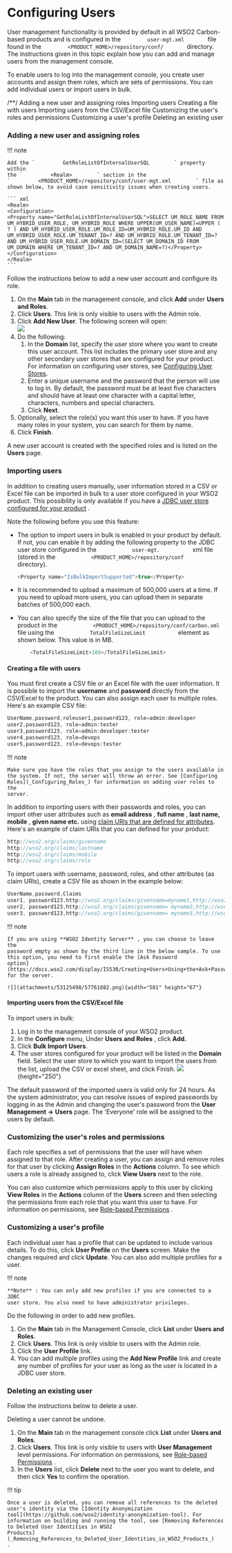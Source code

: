 # Configuring Users

User management functionality is provided by default in all WSO2
Carbon-based products and is configured in the
`         user-mgt.xml        ` file found in the
`         <PRODUCT_HOME>/repository/conf/        ` directory. The
instructions given in this topic explain how you can add and manage
users from the management console.

To enable users to log into the management console, you create user
accounts and assign them roles, which are sets of permissions. You can
add individual users or import users in bulk.

/\*\*/ Adding a new user and assigning roles Importing users Creating a
file with users Importing users from the CSV/Excel file Customizing the
user's roles and permissions Customizing a user's profile Deleting an
existing user

### Adding a new user and assigning roles

!!! note
    
    Add the `         GetRoleListOfInternalUserSQL        ` property within
    the `         <Realm>        ` section in the
    `         <PRODUCT_HOME>/repository/conf/user-mgt.xml        ` file as
    shown below, to avoid case sensitivity issues when creating users.
    
    ``` xml
    <Realm>
    <Configuration>
    <Property name="GetRoleListOfInternalUserSQL">SELECT UM_ROLE_NAME FROM UM_HYBRID_USER_ROLE, UM_HYBRID_ROLE WHERE UPPER(UM_USER_NAME)=UPPER ( ? ) AND UM_HYBRID_USER_ROLE.UM_ROLE_ID=UM_HYBRID_ROLE.UM_ID AND UM_HYBRID_USER_ROLE.UM_TENANT_ID=? AND UM_HYBRID_ROLE.UM_TENANT_ID=? AND UM_HYBRID_USER_ROLE.UM_DOMAIN_ID=(SELECT UM_DOMAIN_ID FROM UM_DOMAIN WHERE UM_TENANT_ID=? AND UM_DOMAIN_NAME=?)</Property>
    </Configuration>
    </Realm>
    ```
    

Follow the instructions below to add a new user account and configure
its role.

1.  On the **Main** tab in the management console, and click **Add**
    under **Users and Roles**.  
2.  Click **Users**. This link is only visible to users with the Admin
    role.  
3.  Click **Add New User**. The following screen will open:  
    ![](attachments/53125498/53287370.png)
4.  Do the following:  
    1.  In the **Domain** list, specify the user store where you want to
        create this user account. This list includes the primary user
        store and any other secondary user stores that are configured
        for your product. For information on configuring user stores,
        see [Configuring User Stores](_Configuring_User_Stores_).
    2.  Enter a unique username and the password that the person will
        use to log in. By default, the password must be at least five
        characters and should have at least one character with a capital
        letter, characters, numbers and special characters.
    3.  Click **Next**.
5.  Optionally, select the role(s) you want this user to have. If you
    have many roles in your system, you can search for them by name.
6.  Click **Finish**.

A new user account is created with the specified roles and is listed on
the **Users** page.

### Importing users

In addition to creating users manually, user information stored in a CSV
or Excel file can be imported in bulk to a user store configured in your
WSO2 product. This possibility is only available if you have a [JDBC
user store configured for your product](_Configuring_a_JDBC_User_Store_)
.

Note the following before you use this feature:

-   The option to import users in bulk is enabled in your product by
    default. If not, you can enable it by adding the following property
    to the JDBC user store configured in the
    `            user-mgt.           ` xml file (stored in the
    `            <PRODUCT_HOME>/repository/conf           ` directory).

    ``` java
    <Property name="IsBulkImportSupported">true</Property>
    ```

-   It is recommended to upload a maximum of 500,000 users at a time. If
    you need to upload more users, you can upload them in separate
    batches of 500,000 each.
-   You can also specify the size of the file that you can upload to the
    product in the
    `            <PRODUCT_HOME>/repository/conf/carbon.xml           `
    file using the `            TotalFileSizeLimit           `
    element as shown below. This value is in MB.

    ``` java
        <TotalFileSizeLimit>100</TotalFileSizeLimit>
    ```

#### Creating a file with users

You must first create a CSV file or an Excel file with the user
information. It is possible to import the **username** and **password**
directly from the CSV/Excel to the product. You can also assign each
user to multiple roles. Here's an example CSV file:

``` java
UserName,password,roleuser1,password123, role=admin:developer
user2,password123, role=admin:tester
user3,password123, role=admin:developer:tester
user4,password123, role=devops
user5,password123, role=devops:tester
```

!!! note
    
    Make sure you have the roles that you assign to the users available in
    the system. If not, the server will throw an error. See [Configuring
    Roles](_Configuring_Roles_) for information on adding user roles to the
    server.
    

In addition to importing users with their passwords and roles, you can
import other user attributes such as **email address** , **full name** ,
**last name, mobile** , **given name etc.** using [claim URls that are
defined for attributes](_Managing_User_Attributes_). Here's an example
of claim URls that you can defined for your product:

``` java
http://wso2.org/claims/givenname
http://wso2.org/claims/lastname
http://wso2.org/claims/mobile
http://wso2.org/claims/role
```

To import users with username, password, roles, and other attributes (as
claim URls), create a CSV file as shown in the example below:

``` java
UserName,password,Claims
user1, password123,http://wso2.org/claims/givenname=myname1,http://wso2.org/claims/lastname=mylastname1,http://wso2.org/claims/mobile=077777777,http://wso2.org/claims/role=admin:developer
user2, password123,http://wso2.org/claims/givenname= myname2,http://wso2.org/claims/lastname=mylastname2,http://wso2.org/claims/mobile=077777777,http://wso2.org/claims/role=admin:devops
user3, password123,http://wso2.org/claims/givenname= myname3,http://wso2.org/claims/lastname=mylastname3,http://wso2.org/claims/mobile=077777777,http://wso2.org/claims/role=developer:devops
```

!!! note
    
    If you are using **WSO2 Identity Server** , you can choose to leave the
    password empty as shown by the third line in the below sample. To use
    this option, you need to first enable the [Ask Password
    option](https://docs.wso2.com/display/IS530/Creating+Users+Using+the+Ask+Password+Option)
    for the server.
    
    ![](attachments/53125498/57761882.png){width="501" height="67"}
    

#### Importing users from the CSV/Excel file

To import users in bulk:

1.  Log in to the management console of your WSO2 product.
2.  In the **Configure** menu, Under **Users and Roles** , click
    **Add.**  
3.  Click **Bulk Import Users**.  
4.  The user stores configured for your product will be listed in the
    **Domain** field. Select the user store to which you want to import
    the users from the list, upload the CSV or excel sheet, and click
    Finish. ![](attachments/53125498/80118426.png){height="250"}

The default password of the imported users is valid only for 24 hours.
As the system administrator, you can resolve issues of expired passwords
by logging in as the Admin and changing the user's password from the
**User Management -\>** **Users** page. The 'Everyone' role will be
assigned to the users by default.

### Customizing the user's roles and permissions

Each role specifies a set of permissions that the user will have when
assigned to that role. After creating a user, you can assign and remove
roles for that user by clicking **Assign Roles** in the **Actions**
column. To see which users a role is already assigned to, click **View
Users** next to the role.  

You can also customize which permissions apply to this user by clicking
**View Roles** in the **Actions** column of the **Users** screen and
then selecting the permissions from each role that you want this user to
have. For information on permissions, see [Role-based
Permissions](https://docs.wso2.com/display/Carbon443/Role-based+Permissions)
.

### Customizing a user's profile

Each individual user has a profile that can be updated to include
various details. To do this, click **User Profile** on the **Users**
screen. Make the changes required and click **Update**. You can also
add multiple profiles for a user.

!!! note
    
    **Note** : You can only add new profiles if you are connected to a JDBC
    user store. You also need to have administrator privileges.
    

Do the following in order to add new profiles.

1.  On the **Main** tab in the Management Console, click **List** under
    **Users and Roles**.  
2.  Click **Users**. This link is only visible to users with the Admin
    role.
3.  Click the **User Profile** link.
4.  You can add multiple profiles using the **Add New Profile** link and
    create any number of profiles for your user as long as the user is
    located in a JDBC user store.

### Deleting an existing user

Follow the instructions below to delete a user.

Deleting a user cannot be undone.

1.  On the **Main** tab in the management console click **List** under
    **Users and Roles**.  
2.  Click **Users**. This link is only visible to users with **User
    Management** level permissions. For information on permissions, see
    [Role-based
    Permissions](https://docs.wso2.com/display/Carbon443/Role-based+Permissions)
    .  
3.  In the **Users** list, click **Delete** next to the user you want to
    delete, and then click **Yes** to confirm the operation.

!!! tip
    
    Once a user is deleted, you can remove all references to the deleted
    user's identity via the [Identity Anonymization
    tool](https://github.com/wso2/identity-anonymization-tool). For
    information on building and running the tool, see [Removing References
    to Deleted User Identities in WSO2
    Products](_Removing_References_to_Deleted_User_Identities_in_WSO2_Products_)
    .
    

  

